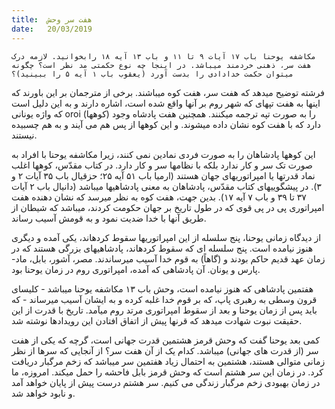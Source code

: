 ```yaml
---
title:  هفت سر وحش
date:   20/03/2019
---
```


`مکاشفه یوحنا باب ۱۷ آیات ۹ تا ۱۱ و باب ۱۳ آیه ۱۸ رابخوانید. لازمه درک هفت سر، ذهنی خردمند میباشد. در اینجا چه نوع حکمتی مد نظر است؟ چگونه میتوان حکمت خدادادی را بدست آورد (یعقوب باب ۱ آیه ۵ را ببینید)؟`

فرشته توضیح میدهد که هفت سر، هفت کوه میباشند. برخی از مترجمان بر این باورند که اینها به هفت تپهای که شهر روم بر آنها واقع شده است، اشاره دارند و به این دلیل است که واژه یونانی oroi (کوهها) را به صورت تپه ترجمه میکنند. همچنین هفت پادشاه وجود دارد که با هفت کوه نشان داده میشوند. و این کوهها از پس هم می آیند و به هم چسبیده نیستند. 

این کوهها پادشاهان را به صورت فردی نمادین نمی کنند، زیرا مکاشفه یوحنا با افراد به صورت تک سر و کار ندارد بلکه با نظامها سر و کار دارد. در کتاب مقدّس، کوهها اغلب نماد قدرتها یا امپراتوریهای جهان هستند (ارمیا باب ۵۱ آیه ۲۵؛ حزقیال باب ۳۵ آیات ۲ و ۳). در پیشگوییهای کتاب مقدّس، پادشاهان به معنی پادشاهیها میباشد (دانیال باب ۲ آیات ۳۷ تا ۳۹ و باب ۷ آیه ۱۷). بدین جهت، هفت کوه به نظر میرسد که نشان دهنده هفت امپراتوری پی در پی قوی که در طول تاریخ بر جهان حکومت کردند، میباشد که شیطان از طریق آنها با خدا ضدیت نمود و به قومش آسیب رساند.

از دیدگاه زمانی یوحنا، پنج سلسله از این امپراتوریها سقوط کردهاند، یکی آمده و دیگری هنوز نیامده است. پنج سلسله ای که سقوط کردهاند، پادشاهیهای بزرگی هستند که در زمان عهد قدیم حاکم بودند و (گاهاً) به قوم خدا آسیب میرساندند. مصر، آشور، بابل، ماد-پارس و یونان. آن پادشاهی که آمده، امپراتوری روم در زمان یوحنا بود.

هفتمین پادشاهی که هنوز نیامده است، وحش باب ۱۳ مکاشفه یوحنا میباشد - کلیسای قرون وسطی به رهبری پاپ، که بر قوم خدا غلبه کرده و به ایشان آسیب میرساند - که باید پس از زمان یوحنا و بعد از سقوط امپراتوری مرتد روم میآمد. تاریخ با قدرت از این حقیقت نبوت شهادت میدهد که قرنها پیش از اتفاق افتادن این رویدادها نوشته شد.

کمی بعد یوحنا گفت که وحش قرمز هشتمین قدرت جهانی است، گرچه که یکی از هفت سر (از قدرت های جهانی)  میباشد. کدام یک از آن هفت سر؟ از آنجایی که سرها از نظر زمانی متوالی هستند، هشتمین به احتمال زیاد هفتمین سر میباشد که زخم مرگبار دریافت کرد. در زمان این سر هشتم است که وحش قرمز بابل فاحشه را حمل میکند. امروزه، ما در زمان بهبودی زخم مرگبار زندگی می کنیم. سر هشتم درست پیش از پایان خواهد آمد و نابود خواهد شد.